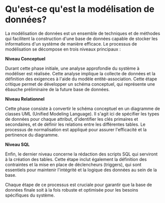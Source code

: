 # Qu'est-ce qu'est la modélisation de données?

La modélisation de données est un ensemble de techniques et de méthodes qui facilitent la construction d'une base de données capable de stocker les informations d'un système de manière efficace. Le processus de modélisation se décompose en trois niveaux principaux :

**Niveau Conceptuel**

Durant cette phase initiale, une analyse approfondie du système à modéliser est réalisée. Cette analyse implique la collecte de données et la définition des exigences à l'aide du modèle entité-association. Cette étape critique permet de développer un schéma conceptuel, qui représente une ébauche préliminaire de la future base de données.

**Niveau Relationnel**

Cette phase consiste à convertir le schéma conceptuel en un diagramme de classes UML (Unified Modeling Language). Il s'agit ici de spécifier les types de données pour chaque attribut, d'identifier les clés primaires et secondaires, et de définir les relations entre les différentes tables. Le processus de normalisation est appliqué pour assurer l'efficacité et la pertinence du diagramme.

**Niveau SQL**

Enfin, le dernier niveau concerne la rédaction des scripts SQL qui serviront à la création des tables. Cette étape inclut également la définition des contraintes et la mise en place de déclencheurs (triggers), qui sont essentiels pour maintenir l'intégrité et la logique des données au sein de la base.

Chaque étape de ce processus est cruciale pour garantir que la base de données finale soit à la fois robuste et optimisée pour les besoins spécifiques du système.